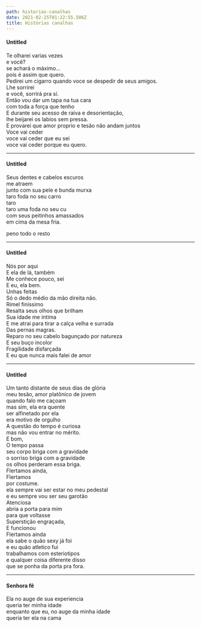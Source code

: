 ```yaml
---
path: historias-canalhas
date: 2021-02-25T01:22:55.506Z
title: Histórias canalhas
---
```


#### Untitled

Te olharei varias vezes  
e você?   
se achará o máximo...  
pois é assim que quero.  
Pedirei um cigarro quando voce se despedir de seus amigos.  
Lhe sorrirei  
e você, sorrirá pra sí.  
Então vou dar um tapa na tua cara  
com toda a força que tenho  
E durante seu acesso de raiva e desorientação,  
lhe beijarei os labios sem pressa.  
E provarei que amor proprio e tesão não andam juntos  
Voce vai ceder  
voce vai ceder que eu sei  
voce vai ceder porque eu quero.  

-----

#### Untitled

Seus dentes e cabelos escuros  
me atraem  
junto com sua pele e bunda murxa  
taro foda no seu carro  
taro  
taro uma foda no seu cu  
com seus peitinhos amassados  
em cima da mesa fria.  

peno todo o resto  

-----

#### Untitled

Nós por aqui  
E ela de lá, também  
Me conhece pouco, sei  
E eu, ela bem.  
Unhas feitas  
Só o dedo médio da mão direita não.  
Rímel finíssimo  
Resalta seus olhos que brilham  
Sua idade me intima  
E me atrai para tirar a calça velha e surrada  
Das pernas magras.  
Reparo no seu cabelo bagunçado por natureza  
E seu buço incolor  
Fragilidade disfarçada  
E eu que nunca mais falei de amor  

-----

#### Untitled

Um tanto distante de seus dias de glória  
meu tesão, amor platônico de jovem  
quando falo me caçoam  
mas sim, ela era quente  
ser alfinetado por ela  
era motivo de orgulho  
A questão do tempo é curiosa  
mas não vou entrar no mérito.  
E bom,   
O tempo passa  
seu corpo  briga com a gravidade  
o sorriso  briga com a gravidade  
os olhos perderam essa briga.  
Flertamos ainda,  
Flertamos  
por costume.  
ela sempre vai ser estar no meu pedestal  
e eu sempre vou ser seu garotão  
Atenciosa  
abria a porta para mim  
para que voltasse  
Superstição engraçada,  
E funcionou  
Flertamos ainda  
ela sabe o quão sexy já foi  
e eu quão atletico fui  
trabalhamos com esteriotipos  
e qualquer coisa diferente disso  
que se ponha da porta pra fora.  

-----

#### Senhora fê

Ela no auge de sua experiencia  
queria ter minha idade  
enquanto que eu, no auge da minha idade  
queria ter ela na cama  